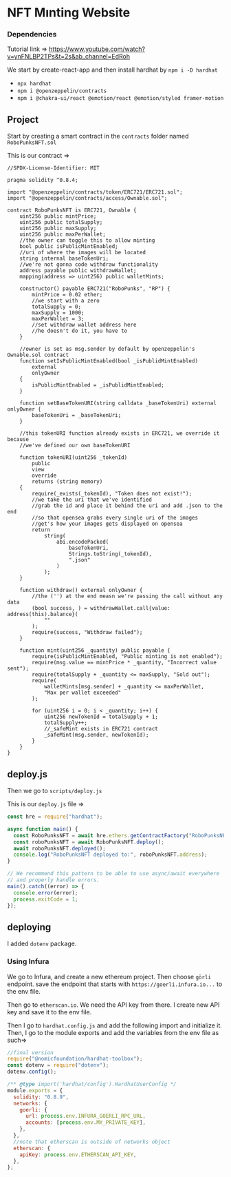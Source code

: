 # NFT Mınting Website

### Dependencies

Tutorial link => https://www.youtube.com/watch?v=ynFNLBP2TPs&t=2s&ab_channel=EdRoh

We start by create-react-app and then install hardhat by `npm i -D hardhat`

- `npx hardhat`
- `npm i @openzeppelin/contracts`
- `npm i @chakra-ui/react @emotion/react @emotion/styled framer-motion`

## Project

Start by creating a smart contract in the `contracts` folder named `RoboPunksNFT.sol`

This is our contract =>

```solidity
//SPDX-License-Identifier: MIT

pragma solidity ^0.8.4;

import "@openzeppelin/contracts/token/ERC721/ERC721.sol";
import "@openzeppelin/contracts/access/Ownable.sol";

contract RoboPunksNFT is ERC721, Ownable {
    uint256 public mintPrice;
    uint256 public totalSupply;
    uint256 public maxSupply;
    uint256 public maxPerWallet;
    //the owner can toggle this to allow minting
    bool public isPublicMintEnabled;
    //uri of where the images will be located
    string internal baseTokenUri;
    //we're not gonna code withdraw functionality
    address payable public withdrawWallet;
    mapping(address => uint256) public walletMints;

    constructor() payable ERC721("RoboPunks", "RP") {
        mintPrice = 0.02 ether;
        //we start with a zero
        totalSupply = 0;
        maxSupply = 1000;
        maxPerWallet = 3;
        //set withdraw wallet address here
        //he doesn't do it, you have to
    }

    //owner is set as msg.sender by default by openzeppelin's Ownable.sol contract
    function setIsPublicMintEnabled(bool _isPublidMintEnabled)
        external
        onlyOwner
    {
        isPublicMintEnabled = _isPublidMintEnabled;
    }

    function setBaseTokenURI(string calldata _baseTokenUri) external onlyOwner {
        baseTokenUri = _baseTokenUri;
    }

    //this tokenURI function already exists in ERC721, we override it because
    //we've defined our own baseTokenURI

    function tokenURI(uint256 _tokenId)
        public
        view
        override
        returns (string memory)
    {
        require(_exists(_tokenId), "Token does not exist!");
        //we take the uri that we've identified
        //grab the id and place it behind the uri and add .json to the end
        //so that opensea grabs every single uri of the images
        //get's how your images gets displayed on opensea
        return
            string(
                abi.encodePacked(
                    baseTokenUri,
                    Strings.toString(_tokenId),
                    ".json"
                )
            );
    }

    function withdraw() external onlyOwner {
        //the ('') at the end measn we're passing the call without any data
        (bool success, ) = withdrawWallet.call{value: address(this).balance}(
            ""
        );
        require(success, "Withdraw failed");
    }

    function mint(uint256 _quantity) public payable {
        require(isPublicMintEnabled, "Public minting is not enabled");
        require(msg.value == mintPrice * _quantity, "Incorrect value sent");
        require(totalSupply + _quantity <= maxSupply, "Sold out");
        require(
            walletMints[msg.sender] + _quantity <= maxPerWallet,
            "Max per wallet exceeded"
        );

        for (uint256 i = 0; i < _quantity; i++) {
            uint256 newTokenId = totalSupply + 1;
            totalSupply++;
            //_safeMint exists in ERC721 contract
            _safeMint(msg.sender, newTokenId);
        }
    }
}
```

## deploy.js

Then we go to `scripts/deploy.js`

This is our `deploy.js` file =>

```javascript
const hre = require("hardhat");

async function main() {
  const RoboPunksNFT = await hre.ethers.getContractFactory("RoboPunksNFT");
  const roboPunksNFT = await RoboPunksNFT.deploy();
  await roboPunksNFT.deployed();
  console.log("RoboPunksNFT deployed to:", roboPunksNFT.address);
}

// We recommend this pattern to be able to use async/await everywhere
// and properly handle errors.
main().catch((error) => {
  console.error(error);
  process.exitCode = 1;
});
```

## deploying

I added `dotenv` package.

### Using Infura

We go to Infura, and create a new ethereum project. Then choose `görli` endpoint. save the endpoint that starts with `https://goerli.infura.io...` to the env file.

Then go to `etherscan.io`. We need the API key from there. I create new API key and save it to the env file.

Then I go to `hardhat.config.js` and add the following import and initialize it. Then, I go to the module exports and add the variables from the env file as such=>

```javascript
//final version
require("@nomicfoundation/hardhat-toolbox");
const dotenv = require("dotenv");
dotenv.config();

/** @type import('hardhat/config').HardhatUserConfig */
module.exports = {
  solidity: "0.8.9",
  networks: {
    goerli: {
      url: process.env.INFURA_GOERLI_RPC_URL,
      accounts: [process.env.MY_PRIVATE_KEY],
    },
  },
  //note that etherscan is outside of networks object
  etherscan: {
    apiKey: process.env.ETHERSCAN_API_KEY,
  },
};
```
